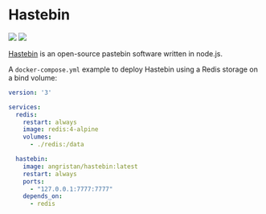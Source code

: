 # Hastebin

[![](https://images.microbadger.com/badges/version/angristan/hastebin.svg)](https://microbadger.com/images/angristan/hastebin) [![](https://images.microbadger.com/badges/image/angristan/hastebin.svg)](https://microbadger.com/images/angristan/hastebin)

[Hastebin](https://github.com/seejohnrun/haste-server) is an open-source pastebin software written in node.js.

A `docker-compose.yml` example to deploy Hastebin using a Redis storage on a bind volume:

```yml
version: '3'

services:
  redis:
    restart: always
    image: redis:4-alpine
    volumes:
      - ./redis:/data

  hastebin:
    image: angristan/hastebin:latest
    restart: always
    ports:
      - "127.0.0.1:7777:7777"
    depends_on:
      - redis
```